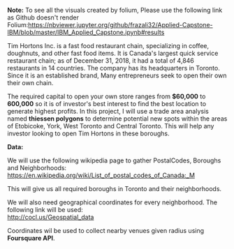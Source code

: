 __Note:__ To see all the visuals created by folium, Please use the following link as Github doesn't render Folium:https://nbviewer.jupyter.org/github/frazali32/Applied-Capstone-IBM/blob/master/IBM_Applied_Capstone.ipynb#results

Tim Hortons Inc. is a fast food restaurant chain, specializing in coffee, doughnuts, and other fast food items. It is Canada's largest quick service restaurant chain; as of December 31, 2018, it had a total of 4,846 restaurants in 14 countries. The company has its headquarters in Toronto. Since it is an established brand, Many entrepreneurs seek to open their own their own chain.

The required capital to open your own store ranges from __$60,000__ to __600,000__ so it is of investor's best interest to find the best location to generate highest profits. In this project, I will use a trade area analysis named __thiessen polygons__ to determine potential new spots within the areas of Etobicoke, York, West Toronto and Central Toronto. This will help any investor looking to open Tim Hortons in these boroughs.

__Data:__

We will use the following wikipedia page to gather PostalCodes, Boroughs and Neighborhoods: https://en.wikipedia.org/wiki/List_of_postal_codes_of_Canada:_M

This will give us all required boroughs in Toronto and their neighborhoods.

We will also need geographical coordinates for every neighborhood. The following link will be used:              
http://cocl.us/Geospatial_data

Coordinates wil be used to collect nearby venues given radius using __Foursquare API__.
